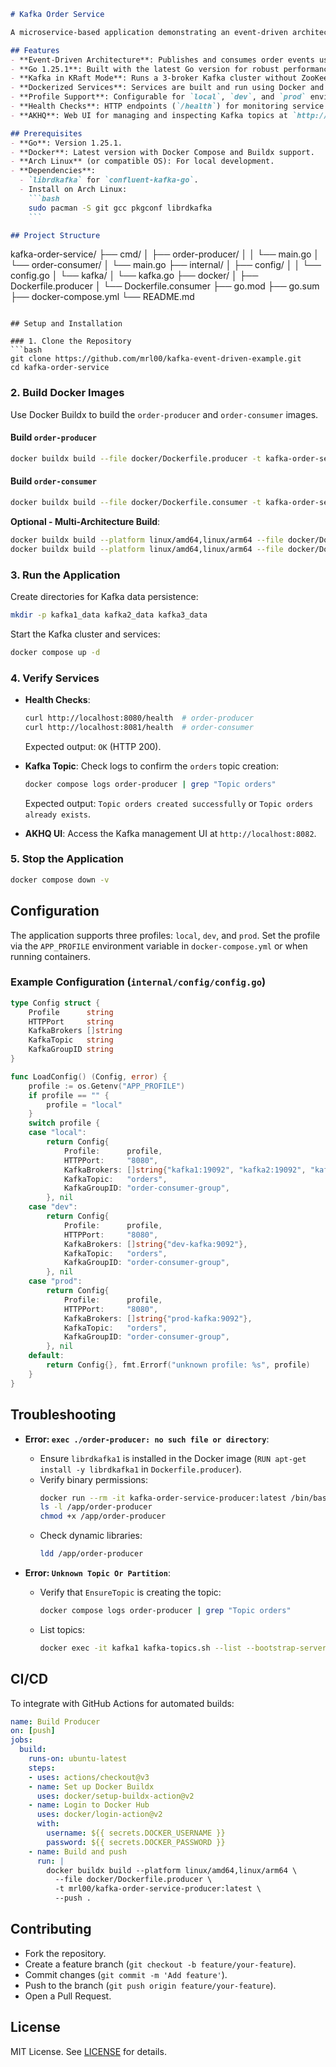 ```markdown
# Kafka Order Service

A microservice-based application demonstrating an event-driven architecture using Kafka, written in Go. It consists of two services: `order-producer` and `order-consumer`, which produce and consume order events to/from a Kafka topic (`orders`). The project uses the `confluent-kafka-go` library and runs a Kafka cluster in KRaft mode using Docker Compose.

## Features
- **Event-Driven Architecture**: Publishes and consumes order events using Kafka.
- **Go 1.25.1**: Built with the latest Go version for robust performance.
- **Kafka in KRaft Mode**: Runs a 3-broker Kafka cluster without ZooKeeper.
- **Dockerized Services**: Services are built and run using Docker and Docker Buildx.
- **Profile Support**: Configurable for `local`, `dev`, and `prod` environments via `APP_PROFILE`.
- **Health Checks**: HTTP endpoints (`/health`) for monitoring service status.
- **AKHQ**: Web UI for managing and inspecting Kafka topics at `http://localhost:8082`.

## Prerequisites
- **Go**: Version 1.25.1.
- **Docker**: Latest version with Docker Compose and Buildx support.
- **Arch Linux** (or compatible OS): For local development.
- **Dependencies**:
  - `librdkafka` for `confluent-kafka-go`.
  - Install on Arch Linux:
    ```bash
    sudo pacman -S git gcc pkgconf librdkafka
    ```

## Project Structure
```
kafka-order-service/
├── cmd/
│   ├── order-producer/
│   │   └── main.go
│   └── order-consumer/
│       └── main.go
├── internal/
│   ├── config/
│   │   └── config.go
│   └── kafka/
│       └── kafka.go
├── docker/
│   ├── Dockerfile.producer
│   └── Dockerfile.consumer
├── go.mod
├── go.sum
├── docker-compose.yml
└── README.md
```

## Setup and Installation

### 1. Clone the Repository
```bash
git clone https://github.com/mrl00/kafka-event-driven-example.git
cd kafka-order-service
```

### 2. Build Docker Images
Use Docker Buildx to build the `order-producer` and `order-consumer` images.

#### Build `order-producer`
```bash
docker buildx build --file docker/Dockerfile.producer -t kafka-order-service-producer:latest .
```

#### Build `order-consumer`
```bash
docker buildx build --file docker/Dockerfile.consumer -t kafka-order-service-consumer:latest .
```

**Optional - Multi-Architecture Build**:
```bash
docker buildx build --platform linux/amd64,linux/arm64 --file docker/Dockerfile.producer -t kafka-order-service-producer:latest .
docker buildx build --platform linux/amd64,linux/arm64 --file docker/Dockerfile.consumer -t kafka-order-service-consumer:latest .
```

### 3. Run the Application
Create directories for Kafka data persistence:
```bash
mkdir -p kafka1_data kafka2_data kafka3_data
```

Start the Kafka cluster and services:
```bash
docker compose up -d
```

### 4. Verify Services
- **Health Checks**:
  ```bash
  curl http://localhost:8080/health  # order-producer
  curl http://localhost:8081/health  # order-consumer
  ```
  Expected output: `OK` (HTTP 200).

- **Kafka Topic**:
  Check logs to confirm the `orders` topic creation:
  ```bash
  docker compose logs order-producer | grep "Topic orders"
  ```
  Expected output: `Topic orders created successfully` or `Topic orders already exists`.

- **AKHQ UI**:
  Access the Kafka management UI at `http://localhost:8082`.

### 5. Stop the Application
```bash
docker compose down -v
```

## Configuration
The application supports three profiles: `local`, `dev`, and `prod`. Set the profile via the `APP_PROFILE` environment variable in `docker-compose.yml` or when running containers.

### Example Configuration (`internal/config/config.go`)
```go
type Config struct {
	Profile      string
	HTTPPort     string
	KafkaBrokers []string
	KafkaTopic   string
	KafkaGroupID string
}

func LoadConfig() (Config, error) {
	profile := os.Getenv("APP_PROFILE")
	if profile == "" {
		profile = "local"
	}
	switch profile {
	case "local":
		return Config{
			Profile:      profile,
			HTTPPort:     "8080",
			KafkaBrokers: []string{"kafka1:19092", "kafka2:19092", "kafka3:19092"},
			KafkaTopic:   "orders",
			KafkaGroupID: "order-consumer-group",
		}, nil
	case "dev":
		return Config{
			Profile:      profile,
			HTTPPort:     "8080",
			KafkaBrokers: []string{"dev-kafka:9092"},
			KafkaTopic:   "orders",
			KafkaGroupID: "order-consumer-group",
		}, nil
	case "prod":
		return Config{
			Profile:      profile,
			HTTPPort:     "8080",
			KafkaBrokers: []string{"prod-kafka:9092"},
			KafkaTopic:   "orders",
			KafkaGroupID: "order-consumer-group",
		}, nil
	default:
		return Config{}, fmt.Errorf("unknown profile: %s", profile)
	}
}
```

## Troubleshooting
- **Error: `exec ./order-producer: no such file or directory`**:
  - Ensure `librdkafka1` is installed in the Docker image (`RUN apt-get install -y librdkafka1` in `Dockerfile.producer`).
  - Verify binary permissions:
    ```bash
    docker run --rm -it kafka-order-service-producer:latest /bin/bash
    ls -l /app/order-producer
    chmod +x /app/order-producer
    ```
  - Check dynamic libraries:
    ```bash
    ldd /app/order-producer
    ```

- **Error: `Unknown Topic Or Partition`**:
  - Verify that `EnsureTopic` is creating the topic:
    ```bash
    docker compose logs order-producer | grep "Topic orders"
    ```
  - List topics:
    ```bash
    docker exec -it kafka1 kafka-topics.sh --list --bootstrap-server kafka1:19092
    ```

## CI/CD
To integrate with GitHub Actions for automated builds:

```yaml
name: Build Producer
on: [push]
jobs:
  build:
    runs-on: ubuntu-latest
    steps:
    - uses: actions/checkout@v3
    - name: Set up Docker Buildx
      uses: docker/setup-buildx-action@v2
    - name: Login to Docker Hub
      uses: docker/login-action@v2
      with:
        username: ${{ secrets.DOCKER_USERNAME }}
        password: ${{ secrets.DOCKER_PASSWORD }}
    - name: Build and push
      run: |
        docker buildx build --platform linux/amd64,linux/arm64 \
          --file docker/Dockerfile.producer \
          -t mrl00/kafka-order-service-producer:latest \
          --push .
```

## Contributing
- Fork the repository.
- Create a feature branch (`git checkout -b feature/your-feature`).
- Commit changes (`git commit -m 'Add feature'`).
- Push to the branch (`git push origin feature/your-feature`).
- Open a Pull Request.

## License
MIT License. See [LICENSE](LICENSE) for details.
```